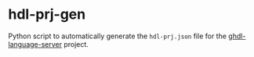 # hdl-prj-gen

Python script to automatically generate the `hdl-prj.json` file for the [ghdl-language-server](https://github.com/ghdl/ghdl-language-server) project.


